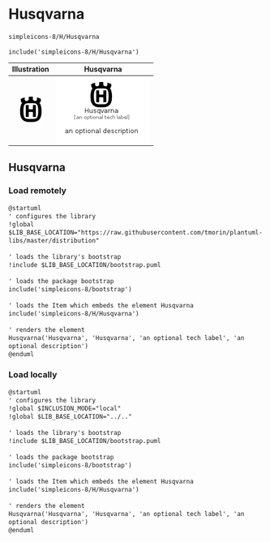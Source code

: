 # Husqvarna


```text
simpleicons-8/H/Husqvarna
```

```text
include('simpleicons-8/H/Husqvarna')
```



| Illustration | Husqvarna |
| :---: | :---: |
| ![illustration for Illustration](../../simpleicons-8/H/Husqvarna.png) | ![illustration for Husqvarna](../../simpleicons-8/H/Husqvarna.Local.png) |




## Husqvarna

### Load remotely
```plantuml
@startuml
' configures the library
!global $LIB_BASE_LOCATION="https://raw.githubusercontent.com/tmorin/plantuml-libs/master/distribution"

' loads the library's bootstrap
!include $LIB_BASE_LOCATION/bootstrap.puml

' loads the package bootstrap
include('simpleicons-8/bootstrap')

' loads the Item which embeds the element Husqvarna
include('simpleicons-8/H/Husqvarna')

' renders the element
Husqvarna('Husqvarna', 'Husqvarna', 'an optional tech label', 'an optional description')
@enduml
```

### Load locally
```plantuml
@startuml
' configures the library
!global $INCLUSION_MODE="local"
!global $LIB_BASE_LOCATION="../.."

' loads the library's bootstrap
!include $LIB_BASE_LOCATION/bootstrap.puml

' loads the package bootstrap
include('simpleicons-8/bootstrap')

' loads the Item which embeds the element Husqvarna
include('simpleicons-8/H/Husqvarna')

' renders the element
Husqvarna('Husqvarna', 'Husqvarna', 'an optional tech label', 'an optional description')
@enduml
```

